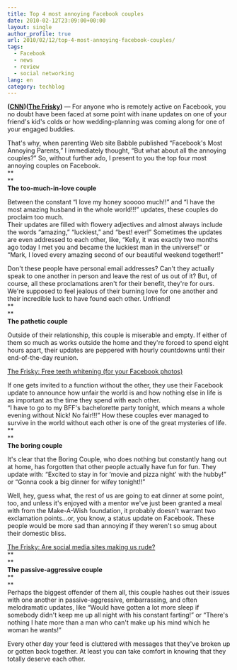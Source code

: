 ```yaml
---
title: Top 4 most annoying Facebook couples
date: 2010-02-12T23:09:00+00:00
layout: single
author_profile: true
url: 2010/02/12/top-4-most-annoying-facebook-couples/
tags:
  - Facebook
  - news
  - review
  - social networking
lang: en
category: techblog
---
```

**([CNN](http://www.cnn.com/))(<a href="http://www.thefrisky.com/relationships/" target="new">The Frisky</a>)** — For anyone who is remotely active on Facebook, you no doubt have been faced at some point with inane updates on one of your friend's kid's colds or how wedding-planning was coming along for one of your engaged buddies.

That's why, when parenting Web site Babble published “Facebook's Most Annoying Parents,” I immediately thought, “But what about all the annoying couples?” So, without further ado, I present to you the top four most annoying couples on Facebook.  
**  
**  
**The too-much-in-love couple**

Between the constant “I love my honey sooooo much!!” and “I have the most amazing husband in the whole world!!!” updates, these couples do proclaim too much.  
Their updates are filled with flowery adjectives and almost always include the words “amazing,” “luckiest,” and “best! ever!” Sometimes the updates are even addressed to each other, like, “Kelly, it was exactly two months ago today I met you and became the luckiest man in the universe!” or “Mark, I loved every amazing second of our beautiful weekend together!!”

Don't these people have personal email addresses? Can't they actually speak to one another in person and leave the rest of us out of it? But, of course, all these proclamations aren't for their benefit, they're for ours.  
We're supposed to feel jealous of their burning love for one another and their incredible luck to have found each other. Unfriend!  
**  
**  
**The pathetic couple**

Outside of their relationship, this couple is miserable and empty. If either of them so much as works outside the home and they're forced to spend eight hours apart, their updates are peppered with hourly countdowns until their end-of-the-day reunion.

 <a href="http://www.thefrisky.com/post/246-crest-whitestrip-your-facebook-photos/" target="new">The Frisky: Free teeth whitening (for your Facebook photos)</a>

If one gets invited to a function without the other, they use their Facebook update to announce how unfair the world is and how nothing else in life is as important as the time they spend with each other.  
“I have to go to my BFF's bachelorette party tonight, which means a whole evening without Nick! No fair!!!” How these couples ever managed to survive in the world without each other is one of the great mysteries of life.  
**  
**  
**The boring couple**

It's clear that the Boring Couple, who does nothing but constantly hang out at home, has forgotten that other people actually have fun for fun. They update with: “Excited to stay in for &#8216;movie and pizza night' with the hubby!” or “Gonna cook a big dinner for wifey tonight!!”

Well, hey, guess what, the rest of us are going to eat dinner at some point, too, and unless it's enjoyed with a mentor we've just been granted a meal with from the Make-A-Wish foundation, it probably doesn't warrant two exclamation points…or, you know, a status update on Facebook. These people would be more sad than annoying if they weren't so smug about their domestic bliss.

 <a href="http://www.thefrisky.com/post/246-are-social-media-sites-like-twitter-and-facebook-making-us-ruder/" target="new">The Frisky: Are social media sites making us rude?</a>  
**  
**  
**The passive-aggressive couple**  
**  
**  
Perhaps the biggest offender of them all, this couple hashes out their issues with one another in passive-aggressive, embarrassing, and often melodramatic updates, like “Would have gotten a lot more sleep if somebody didn't keep me up all night with his constant farting!” or “There's nothing I hate more than a man who can't make up his mind which he woman he wants!”

Every other day your feed is cluttered with messages that they've broken up or gotten back together. At least you can take comfort in knowing that they totally deserve each other.